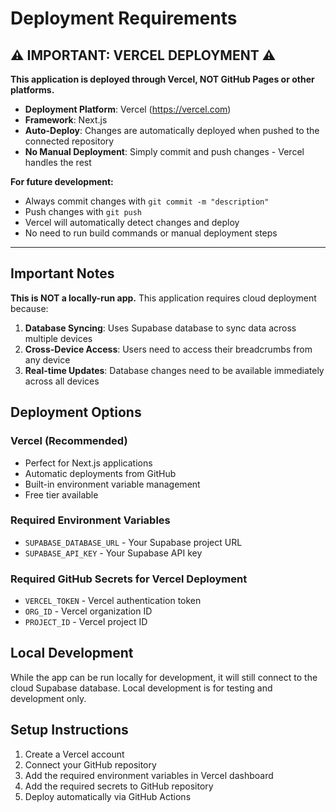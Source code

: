 # Deployment Requirements

## ⚠️ IMPORTANT: VERCEL DEPLOYMENT ⚠️

**This application is deployed through Vercel, NOT GitHub Pages or other platforms.**

- **Deployment Platform**: Vercel (https://vercel.com)
- **Framework**: Next.js
- **Auto-Deploy**: Changes are automatically deployed when pushed to the connected repository
- **No Manual Deployment**: Simply commit and push changes - Vercel handles the rest

**For future development:**
- Always commit changes with `git commit -m "description"`
- Push changes with `git push` 
- Vercel will automatically detect changes and deploy
- No need to run build commands or manual deployment steps

---

## Important Notes

**This is NOT a locally-run app.** This application requires cloud deployment because:

1. **Database Syncing**: Uses Supabase database to sync data across multiple devices
2. **Cross-Device Access**: Users need to access their breadcrumbs from any device
3. **Real-time Updates**: Database changes need to be available immediately across all devices

## Deployment Options

### Vercel (Recommended)
- Perfect for Next.js applications
- Automatic deployments from GitHub
- Built-in environment variable management
- Free tier available

### Required Environment Variables
- `SUPABASE_DATABASE_URL` - Your Supabase project URL
- `SUPABASE_API_KEY` - Your Supabase API key

### Required GitHub Secrets for Vercel Deployment
- `VERCEL_TOKEN` - Vercel authentication token
- `ORG_ID` - Vercel organization ID  
- `PROJECT_ID` - Vercel project ID

## Local Development
While the app can be run locally for development, it will still connect to the cloud Supabase database. Local development is for testing and development only.

## Setup Instructions
1. Create a Vercel account
2. Connect your GitHub repository
3. Add the required environment variables in Vercel dashboard
4. Add the required secrets to GitHub repository
5. Deploy automatically via GitHub Actions 